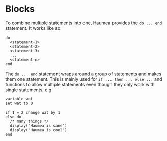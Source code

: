 # Blocks
To combine multiple statements into one, Haumea provides the `do ... end` statement. It works like so:

```
do
  <statement-1>
  <statement-2>
  <statement-3>
  ...
  <statement-n>
end
```

The `do ... end` statement wraps around a group of statements and makes them one statement. This is mainly used for `if ... then ... else ...` and functions to allow multiple statements even though they only work with single statements, e.g.

```
variable wat
set wat to 0

if 1 = 2 change wat by 1
else do
  /* many things */
  display("Haumea is sane")
  display("Haumea is cool")
end
```
